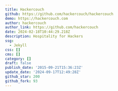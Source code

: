 ```yaml
---
title: Hackercouch
github: https://github.com/hackercouch/hackercouch
demo: https://hackercouch.com
author: hackercouch
author_link: https://github.com/hackercouch
date: 2024-02-18T10:44:29.218Z
description: Hospitality for Hackers
ssg:
  - Jekyll
css: []
cms: []
category: []
draft: false
publish_date: '2015-09-21T15:36:23Z'
update_date: '2024-09-17T12:49:28Z'
github_star: 200
github_fork: 93
---
```

